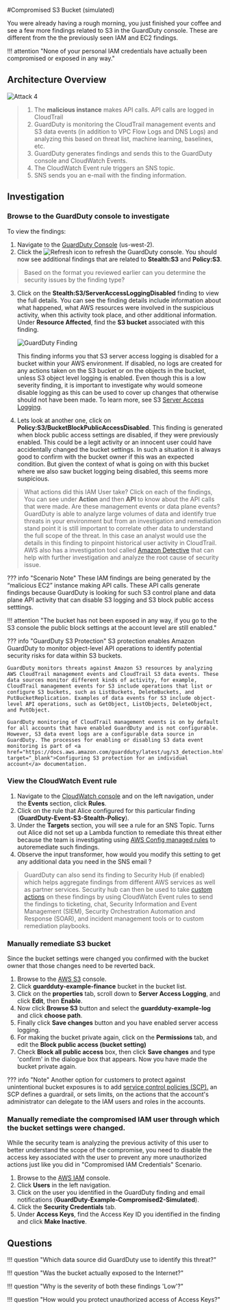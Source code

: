 #Compromised S3 Bucket (simulated)

You were already having a rough morning, you just finished your coffee and see a few more findings related to S3 in the GuardDuty console. These are different from the the previously seen IAM and EC2 findings.

!!! attention "None of your personal IAM credentials have actually been compromised or exposed in any way."

## Architecture Overview

![Attack 4](images/attack4.png "Attack4")

> 1. The **malicious instance** makes API calls. API calls are logged in CloudTrail
> 2. GuardDuty is monitoring the CloudTrail management events and S3 data events (in addition to VPC Flow Logs and DNS Logs) and analyzing this based on threat list, machine learning, baselines, etc.
> 3. GuardDuty generates findings and sends this to the GuardDuty console and CloudWatch Events.
> 4. The CloudWatch Event rule triggers an SNS topic.
> 5. SNS sends you an e-mail with the finding information.

## Investigation

### Browse to the GuardDuty console to investigate

To view the findings:

1.  Navigate to the <a href="https://us-west-2.console.aws.amazon.com/guardduty/home?" target="_blank">GuardDuty Console</a> (us-west-2).
2.  Click the  ![Refresh](images/refreshicon.png "Refresh") icon to refresh the GuardDuty console. You should now see additional findings that are related to **Stealth:S3** and **Policy:S3**.
> Based on the format you reviewed earlier can you determine the security issues by the finding type?

3.  Click on the **Stealth:S3/ServerAccessLoggingDisabled** finding to view the full details. You can see the finding details include information about what happened, what AWS resources were involved in the suspicious activity, when this activity took place, and other additional information.  Under **Resource Affected**, find the **S3 bucket** associated with this finding.

	![GuardDuty Finding](images/Stealth-S3.png "GuardDuty Finding")

	This finding informs you that S3 server access logging is disabled for a bucket within your AWS environment. If disabled, no logs are created for any actions taken on the S3 bucket or on the objects in the bucket, unless S3 object level logging is enabled. Even though this is a low severity finding, it is important to investigate why would someone disable logging as this can be used to cover up changes that otherwise should not have been made. To learn more, see S3 <a href="https://docs.aws.amazon.com/AmazonS3/latest/dev/ServerLogs.html" target="_blank">Server Access Logging</a>. 

4. Lets look at another one, click on **Policy:S3/BucketBlockPublicAccessDisabled**. This finding is generated when block public access settings are disabled, if they were previously enabled. This could be a legit activity or an innocent user could have accidentally changed the bucket settings. In such a situation it is always good to confirm with the bucket owner if this was an expected condition. But given the context of what is going on with this bucket where we also saw bucket logging being disabled, this seems more suspicious. 

 
> What actions did this IAM User take? Click on each of the findings, You can see under **Action** and then **API** to know about the API calls that were made. Are these management events or data plane events? GuardDuty is able to analyze large volumes of data and identify true threats in your environment but from an investigation and remediation stand point it is still important to correlate other data to understand the full scope of the threat.  In this case an analyst would use the details in this finding to pinpoint historical user activity in CloudTrail. AWS also has a investigation tool called <a href="https://aws.amazon.com/detective/" target="_blank">Amazon Detective</a> that can help with further investigation and analyze the root cause of security issue.





??? info "Scenario Note"
	These IAM findings are being generated by the “malicious EC2” instance making API calls. These API calls generate findings because GuardDuty is looking for such S3 control plane and data plane API activity that can disable S3 logging and S3 block public access setttings. 
	
!!! attention "The bucket has not been exposed in any way, if you go to the S3 console the public block settings at the account level are still enabled."

??? info "GuardDuty S3 Protection"
	S3 protection enables Amazon GuardDuty to monitor object-level API operations to identify potential security risks for data within S3 buckets.
	
	GuardDuty monitors threats against Amazon S3 resources by analyzing AWS CloudTrail management events and CloudTrail S3 data events. These data sources monitor different kinds of activity, for example, CloudTrail management events for S3 include operations that list or configure S3 buckets, such as ListBuckets, DeleteBuckets, and PutBucketReplication. Examples of data events for S3 include object-level API operations, such as GetObject, ListObjects, DeleteObject, and PutObject.
	
	GuardDuty monitoring of CloudTrail management events is on by default for all accounts that have enabled GuardDuty and is not configurable. However, S3 data event logs are a configurable data source in GuardDuty. The processes for enabling or disabling S3 data event monitoring is part of <a href="https://docs.aws.amazon.com/guardduty/latest/ug/s3_detection.html" target="_blank">Configuring S3 protection for an individual account</a> documentation. 
 
### View the CloudWatch Event rule

1.	Navigate to the <a href="https://us-west-2.console.aws.amazon.com/cloudwatch/home?" target="_blank">CloudWatch console</a> and on the left navigation, under the **Events** section, click **Rules**.
2.	Click on the rule that Alice configured for this particular finding (**GuardDuty-Event-S3-Stealth-Policy**).
3.	Under the **Targets** section, you will see a rule for an SNS Topic. Turns out Alice did not set up a Lambda function to remediate this threat either because the team is investigating using <a href="https://docs.aws.amazon.com/config/latest/developerguide/managed-rules-by-aws-config.html" target="_blank">AWS Config managed rules</a> to autoremediate such findings. 
4. Observe the input transformer, how would you modify this setting to get any additional data you need in the SNS email ?


> GuardDuty can also send its finding to Security Hub (if enabled) which helps aggregate findings from different AWS services as well as partner services. Security hub can then be used to take <a href="https://docs.aws.amazon.com/securityhub/latest/userguide/securityhub-cwe-custom-actions.html" target="_blank">custom actions</a> on these findings by using CloudWatch Event rules to send the findings to ticketing, chat, Security Information and Event Management (SIEM), Security Orchestration Automation and Response (SOAR), and incident management tools or to custom remediation playbooks.


### Manually remediate S3 bucket

Since the bucket settings were changed you confirmed with the bucket owner that those changes need to be reverted back.

1.  Browse to the <a href="https://s3.console.aws.amazon.com/s3/home?region=us-west-2" target="_blank">AWS S3</a> console.
2.  Click **guardduty-example-finance** bucket in the bucket list.
3.  Click on the **properties** tab, scroll down to **Server Access Logging**, and click **Edit**, then **Enable**.
4.  Now click **Browse S3** button and select the **guardduty-example-log** and click **choose path**.
5.  Finally click **Save changes** button and you have enabled server access logging. 
6.  For making the bucket private again, click on the **Permissions** tab, and edit the **Block public access (bucket setting)**
7.  Check **Block all public access** box, then click **Save changes** and type 'confirm' in the dialogue box that appears. Now you have made the bucket private again.

??? info "Note"
	Another option for customers to protect against unintentional bucket exposures is to add  <a href="https://docs.aws.amazon.com/organizations/latest/userguide/orgs_manage_policies_scps.html" target="_blank">service control policies (SCP).</a> an SCP defines a guardrail, or sets limits, on the actions that the account's administrator can delegate to the IAM users and roles in the accounts.

### Manually remediate the compromised IAM user through which the bucket settings were changed. 

While the security team is analyzing the previous activity of this user to better understand the scope of the compromise, you need to disable the access key associated with the user to prevent any more unauthorized actions just like you did in "Compromised IAM Credentials" Scenario.  

1.  Browse to the <a href="https://console.aws.amazon.com/iam/home?region=us-west-2" target="_blank">AWS IAM</a> console.
2.  Click **Users** in the left navigation.
3.  Click on the user you identified in the GuardDuty finding and email notifications (**GuardDuty-Example-Compromised2-Simulated**).
4.  Click the **Security Credentials** tab.
5.  Under **Access Keys**, find the Access Key ID you identified in the finding and click **Make Inactive**.

## Questions

!!! question "Which data source did GuardDuty use to identify this threat?"

!!! question "Was the bucket actually exposed to the Internet?"

!!! question "Why is the severity of both these findings 'Low'?"

!!! question "How would you protect unauthorized access of Access Keys?"
